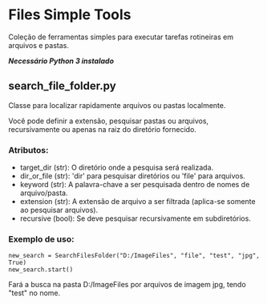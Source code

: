 # Files Simple Tools
Coleção de ferramentas simples para executar tarefas rotineiras em arquivos e pastas.

***Necessário Python 3 instalado***

## search_file_folder.py
Classe para localizar rapidamente arquivos ou pastas localmente.

Você pode definir a extensão, pesquisar pastas ou arquivos, recursivamente ou apenas na raiz do diretório fornecido.


### Atributos:
- target_dir (str): O diretório onde a pesquisa será realizada.
- dir_or_file (str): 'dir' para pesquisar diretórios ou 'file' para arquivos.
- keyword (str): A palavra-chave a ser pesquisada dentro de nomes de arquivo/pasta.
- extension (str): A extensão de arquivo a ser filtrada (aplica-se somente ao pesquisar arquivos).
- recursive (bool): Se deve pesquisar recursivamente em subdiretórios.


### Exemplo de uso:
```
new_search = SearchFilesFolder("D:/ImageFiles", "file", "test", "jpg", True)
new_search.start()
```
Fará a busca na pasta D:/ImageFiles por arquivos de imagem jpg, tendo "test" no nome.
